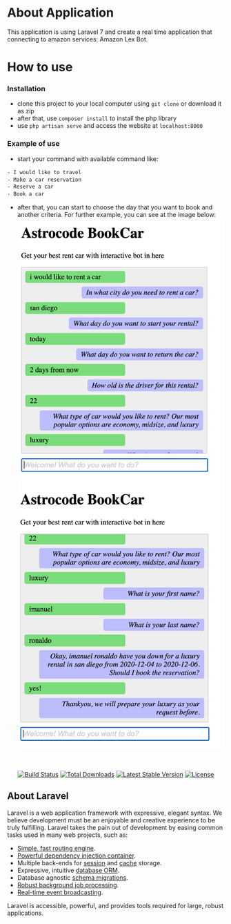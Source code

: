 # About Application
This application is using Laravel 7 and create a real time application that connecting to amazon services: Amazon Lex Bot.
# How to use

### Installation

- clone this project to your local computer using `git clone` or download it as zip
- after that, use `composer install` to install the php library
- use `php artisan serve` and access the website at `localhost:8000`

### Example of use
- start your command with available command like:
```sh
- I would like to travel
- Make a car reservation
- Reserve a car
- Book a car
```

- after that, you can start to choose the day that you want to book and another criteria. For further example, you can see at the image below:
  ![alt text](1.png)
  ![alt text](2.png)

<p align="center"><a href="https://laravel.com" target="_blank"><img src="" width="400"></a></p>

<p align="center">
<a href="https://travis-ci.org/laravel/framework"><img src="https://travis-ci.org/laravel/framework.svg" alt="Build Status"></a>
<a href="https://packagist.org/packages/laravel/framework"><img src="https://poser.pugx.org/laravel/framework/d/total.svg" alt="Total Downloads"></a>
<a href="https://packagist.org/packages/laravel/framework"><img src="https://poser.pugx.org/laravel/framework/v/stable.svg" alt="Latest Stable Version"></a>
<a href="https://packagist.org/packages/laravel/framework"><img src="https://poser.pugx.org/laravel/framework/license.svg" alt="License"></a>
</p>

## About Laravel

Laravel is a web application framework with expressive, elegant syntax. We believe development must be an enjoyable and creative experience to be truly fulfilling. Laravel takes the pain out of development by easing common tasks used in many web projects, such as:

- [Simple, fast routing engine](https://laravel.com/docs/routing).
- [Powerful dependency injection container](https://laravel.com/docs/container).
- Multiple back-ends for [session](https://laravel.com/docs/session) and [cache](https://laravel.com/docs/cache) storage.
- Expressive, intuitive [database ORM](https://laravel.com/docs/eloquent).
- Database agnostic [schema migrations](https://laravel.com/docs/migrations).
- [Robust background job processing](https://laravel.com/docs/queues).
- [Real-time event broadcasting](https://laravel.com/docs/broadcasting).

Laravel is accessible, powerful, and provides tools required for large, robust applications.
